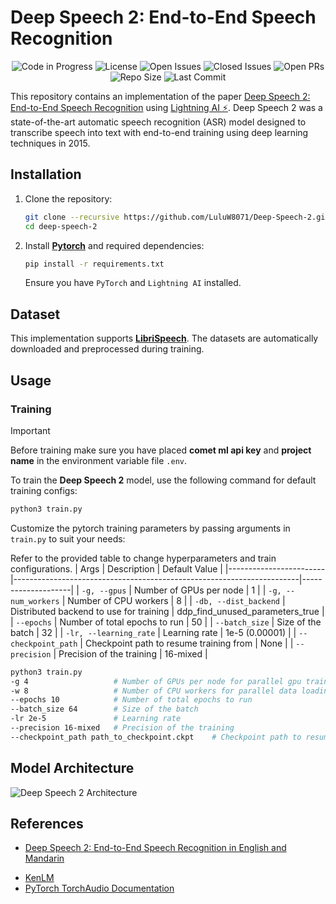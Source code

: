 # Deep Speech 2: End-to-End Speech Recognition

<div align="center">

![Code in Progress](https://img.shields.io/badge/status-in_progress-yellow.svg) ![License](https://img.shields.io/github/license/LuluW8071/Deep-Speech-2) ![Open Issues](https://img.shields.io/github/issues/LuluW8071/Deep-Speech-2) ![Closed Issues](https://img.shields.io/github/issues-closed/LuluW8071/Deep-Speech-2) ![Open PRs](https://img.shields.io/github/issues-pr/LuluW8071/Deep-Speech-2) ![Repo Size](https://img.shields.io/github/repo-size/LuluW8071/Deep-Speech-2) ![Last Commit](https://img.shields.io/github/last-commit/LuluW8071/Deep-Speech-2)

</div>

This repository contains an implementation of the paper [Deep Speech 2: End-to-End Speech Recognition](https://arxiv.org/abs/1512.02595) using [Lightning AI :zap:](https://www.pytorchlightning.ai/). Deep Speech 2 was a state-of-the-art automatic speech recognition (ASR) model designed to transcribe speech into text with end-to-end training using deep learning techniques in 2015.

## Installation

1. Clone the repository:
   ```bash
   git clone --recursive https://github.com/LuluW8071/Deep-Speech-2.git
   cd deep-speech-2
   ```

2. Install **[Pytorch](https://pytorch.org/)** and  required dependencies:
   ```bash
   pip install -r requirements.txt
   ```

   Ensure you have `PyTorch` and `Lightning AI` installed.

## Dataset

This implementation supports [__LibriSpeech__](http://www.openslr.org/12/). The datasets are automatically downloaded and preprocessed during training.

## Usage

### Training

>[!IMPORTANT]
> Before training make sure you have placed __comet ml api key__ and __project name__ in the environment variable file `.env`.

To train the **Deep Speech 2** model, use the following command for default training configs:

```bash
python3 train.py
```

Customize the pytorch training parameters by passing arguments in `train.py` to suit your needs:

Refer to the provided table to change hyperparameters and train configurations.
| Args                   | Description                                                           | Default Value      |
|------------------------|-----------------------------------------------------------------------|--------------------|
| `-g, --gpus`           | Number of GPUs per node                                               | 1  |
| `-g, --num_workers`           | Number of CPU workers                                               | 8  |
| `-db, --dist_backend`           | Distributed backend to use for training                             | ddp_find_unused_parameters_true  |
| `--epochs`             | Number of total epochs to run                                         | 50                 |
| `--batch_size`         | Size of the batch                                                     | 32                |
| `-lr, --learning_rate`      | Learning rate                                                         | 1e-5  (0.00001)      |
| `--checkpoint_path` | Checkpoint path to resume training from                                 | None |
| `--precision`        | Precision of the training                                              | 16-mixed |


```bash
python3 train.py 
-g 4                   # Number of GPUs per node for parallel gpu training
-w 8                   # Number of CPU workers for parallel data loading
--epochs 10            # Number of total epochs to run
--batch_size 64        # Size of the batch
-lr 2e-5               # Learning rate
--precision 16-mixed   # Precision of the training
--checkpoint_path path_to_checkpoint.ckpt    # Checkpoint path to resume training from
```


<!-- ### Evaluation

This will output the Word Error Rate (WER) and Character Error Rate (CER). -->

<!-- ### Inference

For performing inference on new audio samples:

```bash
python inference.py --audio path_to_audio.wav --checkpoint path_to_checkpoint.ckpt
``` -->

<!-- This will transcribe the audio file and return the predicted text. -->

## Model Architecture

![Deep Speech 2 Architecture](https://velog.velcdn.com/images/pass120/post/5b167fc2-1d24-4b91-8d91-5baef1b6a541/image.png)

<!-- ## Results

| Dataset       | WER  | CER  |
|---------------|------|------|
| LibriSpeech   | 5.3% | 2.8% | -->

## References

- [Deep Speech 2: End-to-End Speech Recognition in English and Mandarin](https://arxiv.org/abs/1512.02595)
<!-- - [Sequnce Modelling with CTC](https://distill.pub/2017/ctc/) -->
- [KenLM](https://kheafield.com/code/kenlm/)
- [PyTorch TorchAudio Documentation](https://pytorch.org/audio/stable/index.html)

